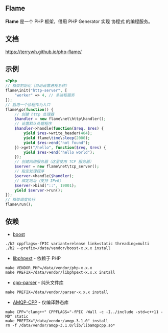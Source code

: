 ## Flame
**Flame** 是一个 PHP 框架，借用 PHP Generator 实现 协程式 的编程服务。

## 文档
https://terrywh.github.io/php-flame/


## 示例
``` PHP
<?php
// 框架初始化（自动设置进程名称）
flame\init("http-server", [
	"worker" => 4, // 多进程服务
]);
// 启用一个协程作为入口
flame\go(function() {
	// 创建 http 处理器
	$handler = new flame\net\http\handler();
	// 设置默认处理程序
	$handler->handle(function($req, $res) {
		yield $res->write_header(404);
		yield flame\time\sleep(2000);
		yield $res->end("not found");
	})->get("/hello", function($req, $res) {
		yield $res->end("hello world");
	});
	// 创建网络服务器（这里使用 TCP 服务器）
	$server = new flame\net\tcp_server();
	// 指定处理程序
	$server->handle($handler);
	// 绑定地址（支持 IPv6）
	$server->bind("::", 19001);
	yield $server->run();
});
// 框架调度执行
flame\run();
```

## 依赖

* [boost](https://www.boost.org/)
```
./b2 cppflags=-fPIC variant=release link=static threading=multi
./b2 --prefix=/data/vendor/boost-x.x.x install
```

* [libphpext](https://github.com/terrywh/libphpext.git) - 依赖于 PHP
```
make VENDOR_PHP=/data/vendor/php-x.x.x
make PREFIX=/data/vendor/libphpext-x.x.x install
```

* [cpp-parser](https://github.com/terrywh/cpp-parser.git) - 纯头文件库
```
make PREFIX=/data/vendor/parser-x.x.x install
```

* [AMQP-CPP](https://github.com/CopernicaMarketingSoftware/AMQP-CPP.git) - 仅编译静态库
```
make CPP="clang++" CPPFLAGS="-fPIC -Wall -c -I../include -std=c++11 -MD" static
make PREFIX="/data/vendor/amqp-3.1.0" install
rm -f /data/vendor/amqp-3.1.0/lib/libamqpcpp.so*
```

